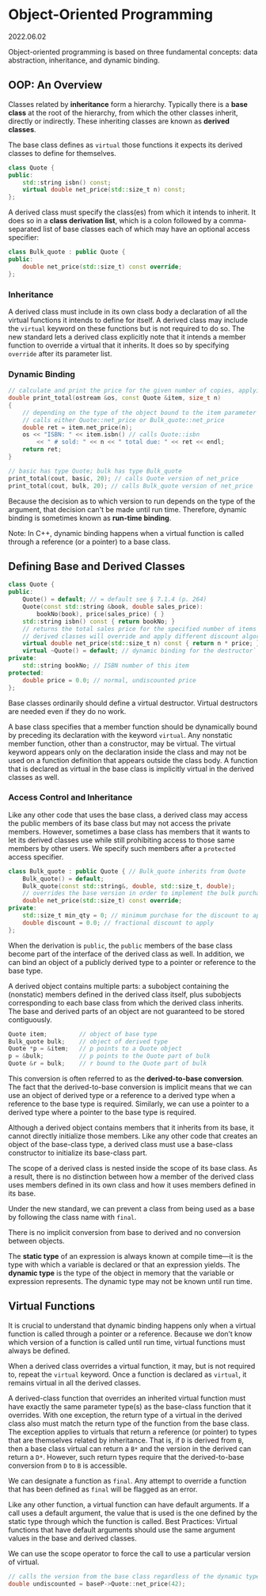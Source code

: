 # Object-Oriented Programming

2022.06.02

Object-oriented programming is based on three fundamental concepts: data abstraction, inheritance, and dynamic binding.

## OOP: An Overview

Classes related by **inheritance** form a hierarchy. Typically there is a **base class** at the root of the hierarchy, from which the other classes inherit, directly or indirectly. These inheriting classes are known as **derived classes**.

The base class defines as `virtual` those functions it expects its derived classes to define for themselves.

```c++
class Quote {
public:
    std::string isbn() const;
    virtual double net_price(std::size_t n) const;
};
```

A derived class must specify the class(es) from which it intends to inherit. It does so in a **class derivation list**, which is a colon followed by a comma-separated list of base classes each of which may have an optional access specifier:

```c++
class Bulk_quote : public Quote {
public:
    double net_price(std::size_t) const override;
};
```

### Inheritance

A derived class must include in its own class body a declaration of all the virtual functions it intends to define for itself. A derived class may include the `virtual` keyword on these functions but is not required to do so. The new standard lets a derived class explicitly note that it intends a member function to override a virtual that it inherits. It does so by specifying `override` after its parameter list.

### Dynamic Binding

```c++
// calculate and print the price for the given number of copies, applying any discounts
double print_total(ostream &os, const Quote &item, size_t n)
{
    // depending on the type of the object bound to the item parameter
    // calls either Quote::net_price or Bulk_quote::net_price
    double ret = item.net_price(n);
    os << "ISBN: " << item.isbn() // calls Quote::isbn
        << " # sold: " << n << " total due: " << ret << endl;
    return ret;
}

// basic has type Quote; bulk has type Bulk_quote
print_total(cout, basic, 20); // calls Quote version of net_price
print_total(cout, bulk, 20); // calls Bulk_quote version of net_price
```

Because the decision as to which version to run depends on the type of the argument, that decision can't be made until run time. Therefore, dynamic binding is sometimes known as **run-time binding**.

Note: In C++, dynamic binding happens when a virtual function is called through a reference (or a pointer) to a base class.

## Defining Base and Derived Classes

```c++
class Quote {
public:
    Quote() = default; // = default see § 7.1.4 (p. 264)
    Quote(const std::string &book, double sales_price):
        bookNo(book), price(sales_price) { }
    std::string isbn() const { return bookNo; }
    // returns the total sales price for the specified number of items
    // derived classes will override and apply different discount algorithms
    virtual double net_price(std::size_t n) const { return n * price; }
    virtual ~Quote() = default; // dynamic binding for the destructor`
private:
    std::string bookNo; // ISBN number of this item
protected:
    double price = 0.0; // normal, undiscounted price
};
```

Base classes ordinarily should define a virtual destructor. Virtual destructors are needed even if they do no work.

A base class specifies that a member function should be dynamically bound by preceding its declaration with the keyword `virtual`. Any nonstatic member function, other than a constructor, may be virtual. The virtual keyword appears only on the declaration inside the class and may not be used on a function definition that appears outside the class body. A function that is declared as virtual in the base class is implicitly virtual in the derived classes as well.

### Access Control and Inheritance

Like any other code that uses the base class, a derived class may access the public members of its base class but may not access the private members. However, sometimes a base class has members that it wants to let its derived classes use while still prohibiting access to those same members by other users. We specify such members after a `protected` access specifier.

```c++
class Bulk_quote : public Quote { // Bulk_quote inherits from Quote
    Bulk_quote() = default;
    Bulk_quote(const std::string&, double, std::size_t, double);
    // overrides the base version in order to implement the bulk purchase discount policy
    double net_price(std::size_t) const override;
private:
    std::size_t min_qty = 0; // minimum purchase for the discount to apply
    double discount = 0.0; // fractional discount to apply
};
```

When the derivation is `public`, the `public` members of the base class become part of the interface of the derived class as well. In addition, we can bind an object of a publicly derived type to a pointer or reference to the base type.

A derived object contains multiple parts: a subobject containing the (nonstatic) members defined in the derived class itself, plus subobjects corresponding to each base class from which the derived class inherits. The base and derived parts of an object are not guaranteed to be stored contiguously.

```c++
Quote item;         // object of base type
Bulk_quote bulk;    // object of derived type
Quote *p = &item;   // p points to a Quote object
p = &bulk;          // p points to the Quote part of bulk
Quote &r = bulk;    // r bound to the Quote part of bulk
```
This conversion is often referred to as the **derived-to-base conversion**. The fact that the derived-to-base conversion is implicit means that we can use an object of derived type or a reference to a derived type when a reference to the base type is required. Similarly, we can use a pointer to a derived type where a pointer to the base type is required.

Although a derived object contains members that it inherits from its base, it cannot directly initialize those members. Like any other code that creates an object of the base-class type, a derived class must use a base-class constructor to initialize its base-class part.

The scope of a derived class is nested inside the scope of its base class. As a result, there is no distinction between how a member of the derived class uses members defined in its own class and how it uses members defined in its base.

Under the new standard, we can prevent a class from being used as a base by following the class name with `final`.

There is no implicit conversion from base to derived and no conversion between objects.

The **static type** of an expression is always known at compile time—it is the type with which a variable is declared or that an expression yields. The **dynamic type** is the type of the object in memory that the variable or expression represents. The dynamic type may not be known until run time.

## Virtual Functions

It is crucial to understand that dynamic binding happens only when a virtual function is called through a pointer or a reference. Because we don’t know which version of a function is called until run time, virtual functions must always be defined.

When a derived class overrides a virtual function, it may, but is not required to, repeat the `virtual` keyword. Once a function is declared as `virtual`, it remains virtual in all the derived classes.

A derived-class function that overrides an inherited virtual function must have exactly the same parameter type(s) as the base-class function that it overrides. With one exception, the return type of a virtual in the derived class also must match the return type of the function from the base class. The exception applies to virtuals that return a reference (or pointer) to types that are themselves related by inheritance. That is, if `D` is derived from `B`, then a base class virtual can return a `B*` and the version in the derived can return a `D*`. However, such return types require that the derived-to-base conversion from `D` to `B` is accessible.

We can designate a function as `final`. Any attempt to override a function that has been defined as `final` will be flagged as an error.

Like any other function, a virtual function can have default arguments. If a call uses a default argument, the value that is used is the one defined by the static type through which the function is called. Best Practices: Virtual functions that have default arguments should use the same argument values in the base and derived classes.

We can use the scope operator to force the call to use a particular version of virtual.

```c++
// calls the version from the base class regardless of the dynamic type of baseP
double undiscounted = baseP->Quote::net_price(42);
```